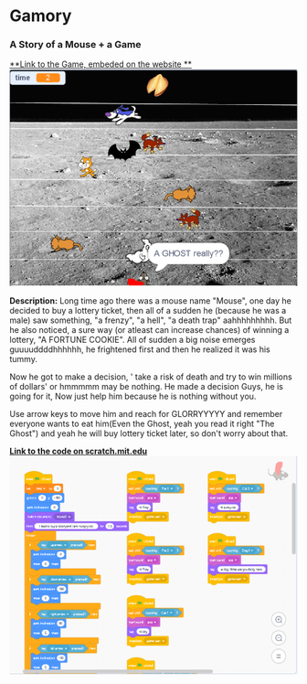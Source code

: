 # Gamory
### A Story of a Mouse + a Game

[**Link to the Game, embeded on the website **](https://vipinindkumar.github.io/projects/5Gamory.html)
![Gamory](/images/gamory.PNG)


**Description:** Long time ago there was a mouse name "Mouse", one day he decided to buy a lottery ticket, then all of a sudden he (because he was a male) saw something, "a frenzy", "a hell", "a death trap" aahhhhhhhhh. But he also noticed, a sure way (or atleast can increase chances) of winning a lottery, "A FORTUNE COOKIE". All of sudden a big noise emerges guuuuddddhhhhhh, he frightened first and then he realized it was his tummy.

Now he got to make a decision, ' take a risk of death and try to win millions of dollars' or hmmmmm may be nothing. He made a decision Guys, he is going for it, Now just help him because he is nothing without you.

Use arrow keys to move him and reach for GLORRYYYYY and remember everyone wants to eat him(Even the Ghost, yeah you read it right "The Ghost") and yeah he will buy lottery ticket later, so don't worry about that.


[**Link to the code on scratch.mit.edu**](https://scratch.mit.edu/projects/53720774/editor/)
![Part of Code image](/images/gamoryCode.PNG)
